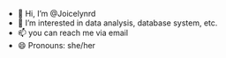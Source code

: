 - 👋 Hi, I’m @Joicelynrd
- 👀 I’m interested in data analysis, database system, etc.
- 📫 you can reach me via email 
- 😄 Pronouns: she/her

<!---
Joicelynrd/Joicelynrd is a ✨ special ✨ repository because its `README.md` (this file) appears on your GitHub profile.
You can click the Preview link to take a look at your changes.
--->
